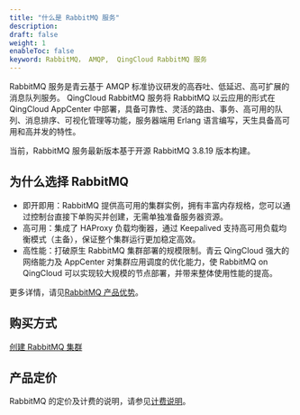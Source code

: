 ```yaml
---
title: "什么是 RabbitMQ 服务"
description: 
draft: false
weight: 1
enableToc: false
keyword: RabbitMQ， AMQP,  QingCloud RabbitMQ 服务
---
```


RabbitMQ 服务是青云基于 AMQP 标准协议研发的高吞吐、低延迟、高可扩展的消息队列服务。 QingCloud RabbitMQ 服务将 RabbitMQ 以云应用的形式在 QingCloud AppCenter 中部署，具备可靠性、灵活的路由、事务、高可用的队列、消息排序、可视化管理等功能，服务器端用 Erlang 语言编写，天生具备高可用和高并发的特性。

当前，RabbitMQ 服务最新版本基于开源 RabbitMQ 3.8.19 版本构建。

## 为什么选择 RabbitMQ

- 即开即用：RabbitMQ 提供高可用的集群实例，拥有丰富内存规格，您可以通过控制台直接下单购买并创建，无需单独准备服务器资源。
- 高可用：集成了 HAProxy 负载均衡器，通过 Keepalived 支持高可用负载均衡模式（主备），保证整个集群运行更加稳定高效。
- 高性能：打破原生 RabbitMQ 集群部署的规模限制。青云 QingCloud 强大的网络能力及 AppCenter 对集群应用调度的优化能力，使 RabbitMQ on QingCloud 可以实现较大规模的节点部署，并带来整体使用性能的提高。

更多详情，请见[RabbitMQ 产品优势](../func)。

## 购买方式

[创建 RabbitMQ 集群](../../quickstart/quick_start)

## 产品定价

RabbitMQ 的定价及计费的说明，请参见[计费说明](http://localhost:1313/database/redis_cluster/billing/price/)。

